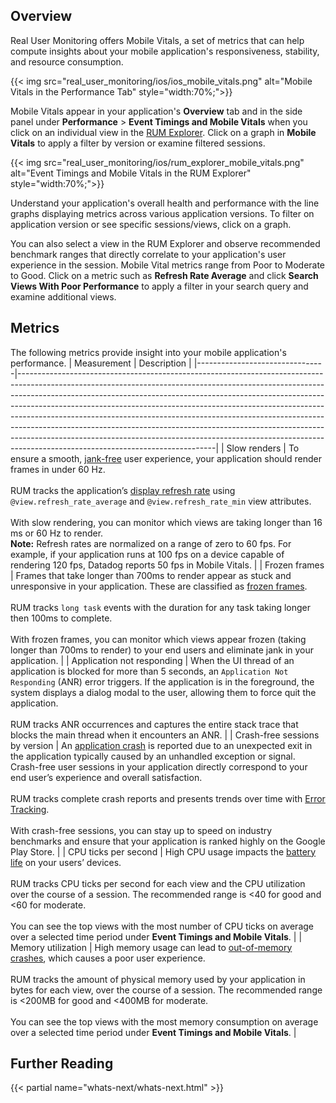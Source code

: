 ## Overview

Real User Monitoring offers Mobile Vitals, a set of metrics that can help compute insights about your mobile application's responsiveness, stability, and resource consumption. 

{{< img src="real_user_monitoring/ios/ios_mobile_vitals.png" alt="Mobile Vitals in the Performance Tab" style="width:70%;">}}

Mobile Vitals appear in your application's **Overview** tab and in the side panel under **Performance** > **Event Timings and Mobile Vitals** when you click on an individual view in the [RUM Explorer][2]. Click on a graph in **Mobile Vitals** to apply a filter by version or examine filtered sessions. 

{{< img src="real_user_monitoring/ios/rum_explorer_mobile_vitals.png" alt="Event Timings and Mobile Vitals in the RUM Explorer" style="width:70%;">}}

Understand your application's overall health and performance with the line graphs displaying metrics across various application versions. To filter on application version or see specific sessions/views, click on a graph. 

You can also select a view in the RUM Explorer and observe recommended benchmark ranges that directly correlate to your application's user experience in the session. Mobile Vital metrics range from Poor to Moderate to Good. Click on a metric such as **Refresh Rate Average** and click **Search Views With Poor Performance** to apply a filter in your search query and examine additional views.

## Metrics

The following metrics provide insight into your mobile application's performance.
| Measurement                    | Description                                                                                                                                                                                                                                                                                                                                                                                                                                                                                                                                                                                                       |
|--------------------------------|-------------------------------------------------------------------------------------------------------------------------------------------------------------------------------------------------------------------------------------------------------------------------------------------------------------------------------------------------------------------------------------------------------------------------------------------------------------------------------------------------------------------------------------------------------------------------------------------------------------------|
| Slow renders                   | To ensure a smooth, [jank-free][3] user experience, your application should render frames in under 60 Hz. <br /><br />  RUM tracks the application’s [display refresh rate][4] using `@view.refresh_rate_average` and `@view.refresh_rate_min` view attributes. <br /><br />  With slow rendering, you can monitor which views are taking longer than 16 ms or 60 Hz to render. <br /> **Note:** Refresh rates are normalized on a range of zero to 60 fps. For example, if your application runs at 100 fps on a device capable of rendering 120 fps, Datadog reports 50 fps in Mobile Vitals. |
| Frozen frames                  | Frames that take longer than 700ms to render appear as stuck and unresponsive in your application. These are classified as [frozen frames][5]. <br /><br />  RUM tracks `long task` events with the duration for any task taking longer then 100ms to complete. <br /><br />  With frozen frames, you can monitor which views appear frozen (taking longer than 700ms to render) to your end users and eliminate jank in your application.                                                                                                                                                                                                 |
| Application not responding     | When the UI thread of an application is blocked for more than 5 seconds, an `Application Not Responding` (ANR) error triggers. If the application is in the foreground, the system displays a dialog modal to the user, allowing them to force quit the application. <br /><br />   RUM tracks ANR occurrences and captures the entire stack trace that blocks the main thread when it encounters an ANR.                                                                                                                                                                                                                              |
| Crash-free sessions by version | An [application crash][6] is reported due to an unexpected exit in the application typically caused by an unhandled exception or signal. Crash-free user sessions in your application directly correspond to  your end user’s experience and overall satisfaction. <br /><br />   RUM tracks complete crash reports and presents trends over time with [Error Tracking][7]. <br /><br />  With crash-free sessions, you can stay up to speed on industry benchmarks and ensure that your application is ranked highly on the Google Play Store.                                                                                                 |
| CPU ticks per second           | High CPU usage impacts the [battery life][8] on your users’ devices.  <br /><br />  RUM tracks CPU ticks per second for each view and the CPU utilization over the course of a session. The recommended range is <40 for good and <60 for moderate. <br /><br />  You can see the top views with the most number of CPU ticks on average over a selected time period under **Event Timings and Mobile Vitals**.                                                                                                                                                                                                                                                                                                                                                        |
| Memory utilization             | High memory usage can lead to [out-of-memory crashes][9], which causes a poor user experience. <br /><br />  RUM tracks the amount of physical memory used by your application in bytes for each view, over the course of a session. The recommended range is <200MB for good and <400MB for moderate. <br /><br />  You can see the top views with the most memory consumption on average over a selected time period under **Event Timings and Mobile Vitals**.                                                                                                                                                                                                                                                                                            |

## Further Reading

{{< partial name="whats-next/whats-next.html" >}}

[1]: https://developer.apple.com/documentation/metrickit
[2]: https://app.datadoghq.com/rum/explorer
[3]: http://jankfree.org/
[4]: https://reactnative.dev/docs/performance#what-you-need-to-know-about-frames
[5]: https://firebase.google.com/docs/perf-mon/screen-traces?platform=ios#frozen-frames
[6]: https://docs.microsoft.com/en-us/appcenter/sdk/crashes/react-native
[7]: https://docs.datadoghq.com/real_user_monitoring/ios/crash_reporting/
[8]: https://developer.apple.com/documentation/xcode/analyzing-your-app-s-battery-use/
[9]: https://docs.sentry.io/platforms/apple/guides/ios/configuration/out-of-memory/